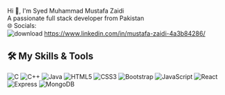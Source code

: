 Hi 👋, I'm Syed Muhammad Mustafa Zaidi
<br>
A passionate full stack developer from Pakistan
<br>
🌐 Socials:
<br>
![download](https://github.com/user-attachments/assets/06944cb5-d393-40bf-98d3-b02b70947a9e)
https://www.linkedin.com/in/mustafa-zaidi-4a3b84286/
<br>
## 🛠️ My Skills & Tools
![C](https://img.shields.io/badge/-C-blue)
![C++](https://img.shields.io/badge/-C%2B%2B-blue)
![Java](https://img.shields.io/badge/-Java-red)
![HTML5](https://img.shields.io/badge/-HTML5-orange)
![CSS3](https://img.shields.io/badge/-CSS3-blue)
![Bootstrap](https://img.shields.io/badge/-Bootstrap-purple)
![JavaScript](https://img.shields.io/badge/-JavaScript-yellow)
![React](https://img.shields.io/badge/-React-blue)
![Express](https://img.shields.io/badge/-Express-lightgrey)
![MongoDB](https://img.shields.io/badge/-MongoDB-green)
